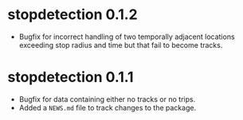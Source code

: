 # stopdetection 0.1.2
* Bugfix for incorrect handling of two temporally adjacent locations exceeding
  stop radius and time but that fail to become tracks.

# stopdetection 0.1.1

* Bugfix for data containing either no tracks or no trips. 
* Added a `NEWS.md` file to track changes to the package.
